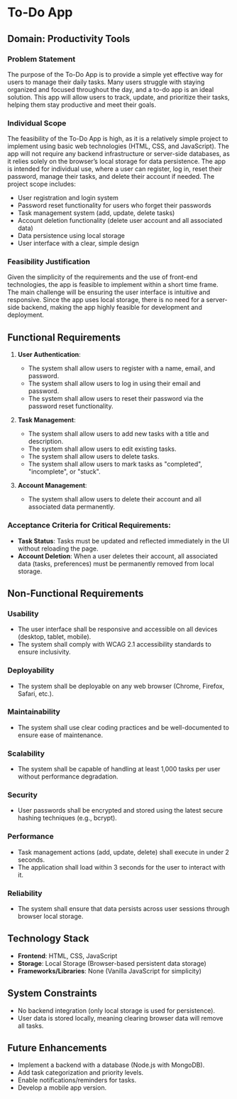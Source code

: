 # To-Do App

## Domain: Productivity Tools

### Problem Statement
The purpose of the To-Do App is to provide a simple yet effective way for users to manage their daily tasks. Many users struggle with staying organized and focused throughout the day, and a to-do app is an ideal solution. This app will allow users to track, update, and prioritize their tasks, helping them stay productive and meet their goals.

### Individual Scope
The feasibility of the To-Do App is high, as it is a relatively simple project to implement using basic web technologies (HTML, CSS, and JavaScript). The app will not require any backend infrastructure or server-side databases, as it relies solely on the browser’s local storage for data persistence. The app is intended for individual use, where a user can register, log in, reset their password, manage their tasks, and delete their account if needed. The project scope includes:

- User registration and login system
- Password reset functionality for users who forget their passwords
- Task management system (add, update, delete tasks)
- Account deletion functionality (delete user account and all associated data)
- Data persistence using local storage
- User interface with a clear, simple design

### Feasibility Justification
Given the simplicity of the requirements and the use of front-end technologies, the app is feasible to implement within a short time frame. The main challenge will be ensuring the user interface is intuitive and responsive. Since the app uses local storage, there is no need for a server-side backend, making the app highly feasible for development and deployment.

## Functional Requirements

1. **User Authentication**: 
   - The system shall allow users to register with a name, email, and password.
   - The system shall allow users to log in using their email and password.
   - The system shall allow users to reset their password via the password reset functionality.

2. **Task Management**:
   - The system shall allow users to add new tasks with a title and description.
   - The system shall allow users to edit existing tasks.
   - The system shall allow users to delete tasks.
   - The system shall allow users to mark tasks as "completed", "incomplete", or "stuck".

3. **Account Management**:
   - The system shall allow users to delete their account and all associated data permanently.

### Acceptance Criteria for Critical Requirements:
- **Task Status**: Tasks must be updated and reflected immediately in the UI without reloading the page.
- **Account Deletion**: When a user deletes their account, all associated data (tasks, preferences) must be permanently removed from local storage.

## Non-Functional Requirements

### Usability
- The user interface shall be responsive and accessible on all devices (desktop, tablet, mobile).
- The system shall comply with WCAG 2.1 accessibility standards to ensure inclusivity.

### Deployability
- The system shall be deployable on any web browser (Chrome, Firefox, Safari, etc.).

### Maintainability
- The system shall use clear coding practices and be well-documented to ensure ease of maintenance.

### Scalability
- The system shall be capable of handling at least 1,000 tasks per user without performance degradation.

### Security
- User passwords shall be encrypted and stored using the latest secure hashing techniques (e.g., bcrypt).

### Performance
- Task management actions (add, update, delete) shall execute in under 2 seconds.
- The application shall load within 3 seconds for the user to interact with it.

### Reliability
- The system shall ensure that data persists across user sessions through browser local storage.

## Technology Stack
- **Frontend**: HTML, CSS, JavaScript
- **Storage**: Local Storage (Browser-based persistent data storage)
- **Frameworks/Libraries**: None (Vanilla JavaScript for simplicity)


## System Constraints
- No backend integration (only local storage is used for persistence).
- User data is stored locally, meaning clearing browser data will remove all tasks.


## Future Enhancements
- Implement a backend with a database (Node.js with MongoDB).
- Add task categorization and priority levels.
- Enable notifications/reminders for tasks.
- Develop a mobile app version.

